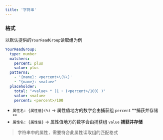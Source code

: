 ```yaml
---
title: '字符串'
---
```


### 格式

以默认提供的`YourReadGroup`读取组为例

```yaml
YourReadGroup:
  type: number
  matchers:
    percent: plus
    value: plus
  patterns:
    - '{name}: <percent>\(%\)'
    - "{name}: <value>"
  placeholder:
    total: "<value> * (1 + (<percent>/100) )"
    value: <value>
    percent: <percent>/100
```

- `属性名: {属性值}(%)` -> 属性值地方的数字会由捕获组 `percent` **捕获并存储 **
- `属性名: {属性值}` -> 属性值地方的数字会由捕获组 `value` **捕获并存储**

> 字符串中的属性，需要符合此属性读取组的匹配格式
